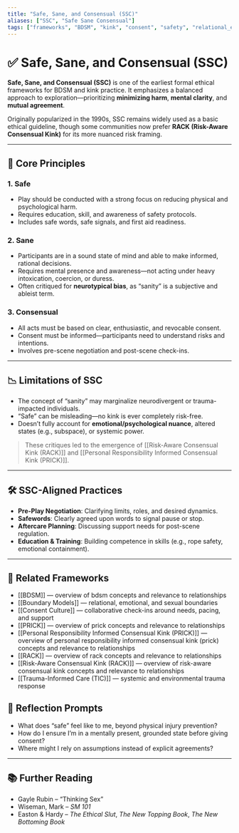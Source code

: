 ```yaml
---
title: "Safe, Sane, and Consensual (SSC)"
aliases: ["SSC", "Safe Sane Consensual"]
tags: ["frameworks", "BDSM", "kink", "consent", "safety", "relational_ethics"]
---
```


<!-- @format -->

# ✅ Safe, Sane, and Consensual (SSC)

**Safe, Sane, and Consensual (SSC)** is one of the earliest formal ethical frameworks for BDSM and kink practice. It emphasizes a balanced approach to exploration—prioritizing **minimizing harm**, **mental clarity**, and **mutual agreement**.

Originally popularized in the 1990s, SSC remains widely used as a basic ethical guideline, though some communities now prefer **RACK (Risk-Aware Consensual Kink)** for its more nuanced risk framing.

---

## 🔑 Core Principles

### 1. **Safe**

- Play should be conducted with a strong focus on reducing physical and psychological harm.
- Requires education, skill, and awareness of safety protocols.
- Includes safe words, safe signals, and first aid readiness.

### 2. **Sane**

- Participants are in a sound state of mind and able to make informed, rational decisions.
- Requires mental presence and awareness—not acting under heavy intoxication, coercion, or duress.
- Often critiqued for **neurotypical bias**, as “sanity” is a subjective and ableist term.

### 3. **Consensual**

- All acts must be based on clear, enthusiastic, and revocable consent.
- Consent must be informed—participants need to understand risks and intentions.
- Involves pre-scene negotiation and post-scene check-ins.

---

## 📉 Limitations of SSC

- The concept of “sanity” may marginalize neurodivergent or trauma-impacted individuals.
- “Safe” can be misleading—no kink is ever completely risk-free.
- Doesn’t fully account for **emotional/psychological nuance**, altered states (e.g., subspace), or systemic power.

> These critiques led to the emergence of [[Risk-Aware Consensual Kink (RACK)]] and [[Personal Responsibility Informed Consensual Kink (PRICK)]].

---

## 🛠 SSC-Aligned Practices

- **Pre-Play Negotiation**: Clarifying limits, roles, and desired dynamics.
- **Safewords**: Clearly agreed upon words to signal pause or stop.
- **Aftercare Planning**: Discussing support needs for post-scene regulation.
- **Education & Training**: Building competence in skills (e.g., rope safety, emotional containment).

---

## 🔗 Related Frameworks

- [[BDSM]] — overview of bdsm concepts and relevance to relationships
- [[Boundary Models]] — relational, emotional, and sexual boundaries
- [[Consent Culture]] — collaborative check-ins around needs, pacing, and support
- [[PRICK]] — overview of prick concepts and relevance to relationships
- [[Personal Responsibility Informed Consensual Kink (PRICK)]] — overview of personal responsibility informed consensual kink (prick) concepts and relevance to relationships
- [[RACK]] — overview of rack concepts and relevance to relationships
- [[Risk-Aware Consensual Kink (RACK)]] — overview of risk-aware consensual kink concepts and relevance to relationships
- [[Trauma-Informed Care (TIC)]] — systemic and environmental trauma response

## 💬 Reflection Prompts

- What does “safe” feel like to me, beyond physical injury prevention?
- How do I ensure I’m in a mentally present, grounded state before giving consent?
- Where might I rely on assumptions instead of explicit agreements?

---

## 📚 Further Reading

- Gayle Rubin – “Thinking Sex”
- Wiseman, Mark – _SM 101_
- Easton & Hardy – _The Ethical Slut_, _The New Topping Book_, _The New Bottoming Book_
